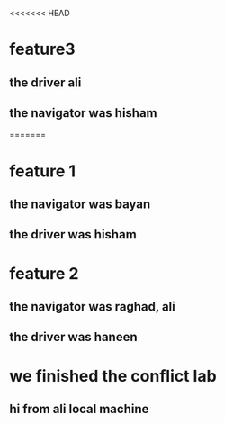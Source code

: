 <<<<<<< HEAD
# feature3
## the driver ali
## the navigator was hisham

=======
# feature 1
## the navigator was bayan
## the driver was hisham

# feature 2
## the navigator was raghad, ali
## the driver was haneen

# we finished the conflict lab

## hi from ali local machine